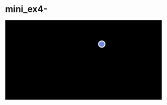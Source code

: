 # mini_ex4-

![ScreenShot](https://github.com/MetteZeuner/mini_ex4-/blob/master/Wonder%20Ball.png) 

